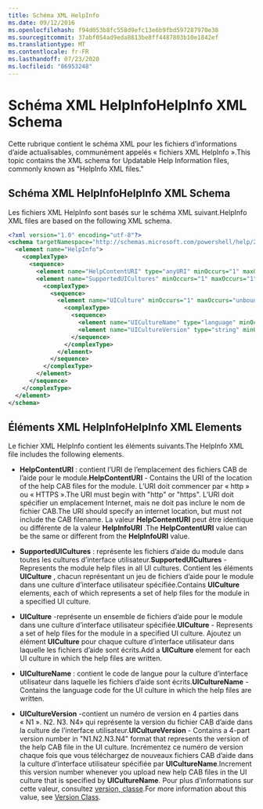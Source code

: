 ```yaml
---
title: Schéma XML HelpInfo
ms.date: 09/12/2016
ms.openlocfilehash: f94d053b8fc558d9efc13e6b9fbd597287970e38
ms.sourcegitcommit: 37abf054ad9eda8813be8ff4487803b10e1842ef
ms.translationtype: MT
ms.contentlocale: fr-FR
ms.lasthandoff: 07/23/2020
ms.locfileid: "86953248"
---
```

# <a name="helpinfo-xml-schema"></a><span data-ttu-id="98962-102">Schéma XML HelpInfo</span><span class="sxs-lookup"><span data-stu-id="98962-102">HelpInfo XML Schema</span></span>

<span data-ttu-id="98962-103">Cette rubrique contient le schéma XML pour les fichiers d’informations d’aide actualisables, communément appelés « fichiers XML HelpInfo ».</span><span class="sxs-lookup"><span data-stu-id="98962-103">This topic contains the XML schema for Updatable Help Information files, commonly known as "HelpInfo XML files."</span></span>

## <a name="helpinfo-xml-schema"></a><span data-ttu-id="98962-104">Schéma XML HelpInfo</span><span class="sxs-lookup"><span data-stu-id="98962-104">HelpInfo XML Schema</span></span>

<span data-ttu-id="98962-105">Les fichiers XML HelpInfo sont basés sur le schéma XML suivant.</span><span class="sxs-lookup"><span data-stu-id="98962-105">HelpInfo XML files are based on the following XML schema.</span></span>

```xml
<?xml version="1.0" encoding="utf-8"?>
<schema targetNamespace="http://schemas.microsoft.com/powershell/help/2010/05" xmlns="http://www.w3.org/2001/XMLSchema">
  <element name="HelpInfo">
    <complexType>
      <sequence>
        <element name="HelpContentURI" type="anyURI" minOccurs="1" maxOccurs="1" />
        <element name="SupportedUICultures" minOccurs="1" maxOccurs="1">
          <complexType>
            <sequence>
              <element name="UICulture" minOccurs="1" maxOccurs="unbounded">
                <complexType>
                  <sequence>
                    <element name="UICultureName" type="language" minOccurs="1" maxOccurs="1" />
                    <element name="UICultureVersion" type="string" minOccurs="1" maxOccurs="1" />
                  </sequence>
                </complexType>
              </element>
            </sequence>
          </complexType>
        </element>
      </sequence>
    </complexType>
  </element>
</schema>
```

## <a name="helpinfo-xml-elements"></a><span data-ttu-id="98962-106">Éléments XML HelpInfo</span><span class="sxs-lookup"><span data-stu-id="98962-106">HelpInfo XML Elements</span></span>

<span data-ttu-id="98962-107">Le fichier XML HelpInfo contient les éléments suivants.</span><span class="sxs-lookup"><span data-stu-id="98962-107">The HelpInfo XML file includes the following elements.</span></span>

- <span data-ttu-id="98962-108">**HelpContentURI** : contient l’URI de l’emplacement des fichiers CAB de l’aide pour le module.</span><span class="sxs-lookup"><span data-stu-id="98962-108">**HelpContentURI** - Contains the URI of the location of the help CAB files for the module.</span></span> <span data-ttu-id="98962-109">L’URI doit commencer par « http » ou « HTTPS ».</span><span class="sxs-lookup"><span data-stu-id="98962-109">The URI must begin with "http" or "https".</span></span> <span data-ttu-id="98962-110">L’URI doit spécifier un emplacement Internet, mais ne doit pas inclure le nom de fichier CAB.</span><span class="sxs-lookup"><span data-stu-id="98962-110">The URI should specify an internet location, but must not include the CAB filename.</span></span> <span data-ttu-id="98962-111">La valeur **HelpContentURI** peut être identique ou différente de la valeur **HelpInfoURI** .</span><span class="sxs-lookup"><span data-stu-id="98962-111">The **HelpContentURI** value can be the same or different from the **HelpInfoURI** value.</span></span>

- <span data-ttu-id="98962-112">**SupportedUICultures** : représente les fichiers d’aide du module dans toutes les cultures d’interface utilisateur.</span><span class="sxs-lookup"><span data-stu-id="98962-112">**SupportedUICultures** - Represents the module help files in all UI cultures.</span></span> <span data-ttu-id="98962-113">Contient les éléments **UICulture** , chacun représentant un jeu de fichiers d’aide pour le module dans une culture d’interface utilisateur spécifiée.</span><span class="sxs-lookup"><span data-stu-id="98962-113">Contains **UICulture** elements, each of which represents a set of help files for the module in a specified UI culture.</span></span>

- <span data-ttu-id="98962-114">**UICulture** -représente un ensemble de fichiers d’aide pour le module dans une culture d’interface utilisateur spécifiée.</span><span class="sxs-lookup"><span data-stu-id="98962-114">**UICulture** - Represents a set of help files for the module in a specified UI culture.</span></span> <span data-ttu-id="98962-115">Ajoutez un élément **UICulture** pour chaque culture d’interface utilisateur dans laquelle les fichiers d’aide sont écrits.</span><span class="sxs-lookup"><span data-stu-id="98962-115">Add a **UICulture** element for each UI culture in which the help files are written.</span></span>

- <span data-ttu-id="98962-116">**UICultureName** : contient le code de langue pour la culture d’interface utilisateur dans laquelle les fichiers d’aide sont écrits.</span><span class="sxs-lookup"><span data-stu-id="98962-116">**UICultureName** - Contains the language code for the UI culture in which the help files are written.</span></span>

- <span data-ttu-id="98962-117">**UICultureVersion** -contient un numéro de version en 4 parties dans « N1 ». N2. N3. N4» qui représente la version du fichier CAB d’aide dans la culture de l’interface utilisateur.</span><span class="sxs-lookup"><span data-stu-id="98962-117">**UICultureVersion** - Contains a 4-part version number in "N1.N2.N3.N4" format that represents the version of the help CAB file in the UI culture.</span></span> <span data-ttu-id="98962-118">Incrémentez ce numéro de version chaque fois que vous téléchargez de nouveaux fichiers CAB d’aide dans la culture d’interface utilisateur spécifiée par **UICultureName**.</span><span class="sxs-lookup"><span data-stu-id="98962-118">Increment this version number whenever you upload new help CAB files in the UI culture that is specified by **UICultureName**.</span></span> <span data-ttu-id="98962-119">Pour plus d’informations sur cette valeur, consultez [version, classe](/dotnet/api/system.version).</span><span class="sxs-lookup"><span data-stu-id="98962-119">For more information about this value, see [Version Class](/dotnet/api/system.version).</span></span>
